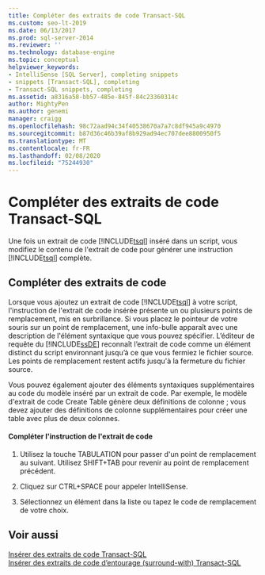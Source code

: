 ```yaml
---
title: Compléter des extraits de code Transact-SQL
ms.custom: seo-lt-2019
ms.date: 06/13/2017
ms.prod: sql-server-2014
ms.reviewer: ''
ms.technology: database-engine
ms.topic: conceptual
helpviewer_keywords:
- IntelliSense [SQL Server], completing snippets
- snippets [Transact-SQL], completing
- Transact-SQL snippets, completing
ms.assetid: a8316a58-bb57-485e-845f-84c23360314c
author: MightyPen
ms.author: genemi
manager: craigg
ms.openlocfilehash: 98c72aad94c34f40538670a7a7c8df945a9c4970
ms.sourcegitcommit: b87d36c46b39af8b929ad94ec707dee8800950f5
ms.translationtype: MT
ms.contentlocale: fr-FR
ms.lasthandoff: 02/08/2020
ms.locfileid: "75244930"
---
```

# <a name="complete-transact-sql-snippets"></a>Compléter des extraits de code Transact-SQL
  Une fois un extrait de code [!INCLUDE[tsql](../../includes/tsql-md.md)] inséré dans un script, vous modifiez le contenu de l'extrait de code pour générer une instruction [!INCLUDE[tsql](../../includes/tsql-md.md)] complète.  
  
## <a name="completing-snippets"></a>Compléter des extraits de code  
 Lorsque vous ajoutez un extrait de code [!INCLUDE[tsql](../../includes/tsql-md.md)] à votre script, l'instruction de l'extrait de code insérée présente un ou plusieurs points de remplacement, mis en surbrillance. Si vous placez le pointeur de votre souris sur un point de remplacement, une info-bulle apparaît avec une description de l'élément syntaxique que vous pouvez spécifier. L’éditeur de requête du [!INCLUDE[ssDE](../../includes/ssde-md.md)] reconnaît l’extrait de code comme un élément distinct du script environnant jusqu’à ce que vous fermiez le fichier source. Les points de remplacement restent actifs jusqu'à la fermeture du fichier source.  
  
 Vous pouvez également ajouter des éléments syntaxiques supplémentaires au code du modèle inséré par un extrait de code. Par exemple, le modèle d'extrait de code Create Table génère deux définitions de colonne ; vous devez ajouter des définitions de colonne supplémentaires pour créer une table avec plus de deux colonnes.  
  
#### <a name="completing-the-snippet-statement"></a>Compléter l'instruction de l'extrait de code  
  
1.  Utilisez la touche TABULATION pour passer d'un point de remplacement au suivant. Utilisez SHIFT+TAB pour revenir au point de remplacement précédent.  
  
2.  Cliquez sur CTRL+SPACE pour appeler IntelliSense.  
  
3.  Sélectionnez un élément dans la liste ou tapez le code de remplacement de votre choix.  
  
## <a name="see-also"></a>Voir aussi  
 [Insérer des extraits de code Transact-SQL](insert-transact-sql-snippets.md)   
 [Insérer des extraits de code d’entourage (surround-with) Transact-SQL](insert-surround-with-transact-sql-snippets.md)  
  
  
